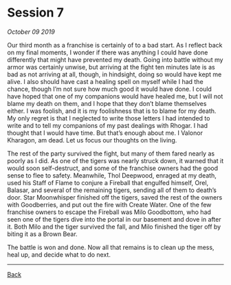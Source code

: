 # Session 7
_October 09 2019_

Our third month as a franchise is certainly of to a bad start. As I reflect back on my final moments, I wonder if there was anything I could have done differently that might have prevented my death. Going into battle without my armor was certainly unwise, but arriving at the fight ten minutes late is as bad as not arriving at all, though, in hindsight, doing so would have kept me alive. I also should have cast a healing spell on myself while I had the chance, though I’m not sure how much good it would have done. I could have hoped that one of my companions would have healed me, but I will not blame my death on them, and I hope that they don’t blame themselves either. I was foolish, and it is my foolishness that is to blame for my death. My only regret is that I neglected to write those letters I had intended to write and to tell my companions of my past dealings with Rhogar. I had thought that I would have time. But that’s enough about me. I Valonor Kharagon, am dead. Let us focus our thoughts on the living.

The rest of the party survived the fight, but many of them fared nearly as poorly as I did. As one of the tigers was nearly struck down, it warned that it would soon self-destruct, and some of the franchise owners had the good sense to flee to safety. Meanwhile, Thol Deepwood, enraged at my death, used his Staff of Flame to conjure a Fireball that engulfed himself, Orel, Balasar, and several of the remaining tigers, sending all of them to death’s door. Star Moonwhisper finished off the tigers, saved the rest of the owners with Goodberries, and put out the fire with Create Water. One of the few franchise owners to escape the Fireball was Milo Goodbottom, who had seen one of the tigers dive into the portal in our basement and dove in after it. Both Milo and the tiger survived the fall, and Milo finished the tiger off by biting it as a Brown Bear.

The battle is won and done. Now all that remains is to clean up the mess, heal up, and decide what to do next.

---
[Back](./)
